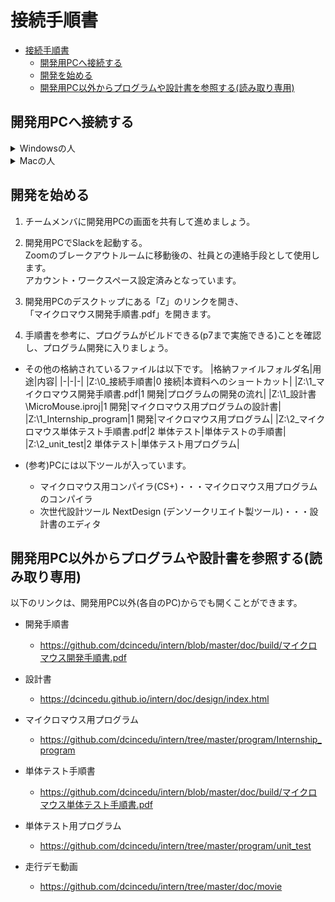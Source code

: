 # 接続手順書
- [接続手順書](#接続手順書)
  - [開発用PCへ接続する](#開発用pcへ接続する)
  - [開発を始める](#開発を始める)
  - [開発用PC以外からプログラムや設計書を参照する(読み取り専用)](#開発用pc以外からプログラムや設計書を参照する読み取り専用)

## 開発用PCへ接続する
<details>
<summary>Windowsの人</summary>

1. スタートメニューを開き、「リモートデスクトップ接続」と検索して開いてください。  
  ![リモートデスクトップ接続](img/remote.png)

1. チームごとに、決められたコンピュータに対して接続します。  
  「コンピューター」に以下アドレスを記入して「接続」を押します。  
  ![リモートデスクトップ接続2](img/remote2.png)  
  
    |チーム|コンピューター|
    |-|-|
    |A~E|__※接続先アドレスはZoomのチャットで連絡します。__|

1. 以下ユーザー名とパスワードを入力してOKします。  
   自分のアカウント名がすでに入っている場合は、下のほうにある「その他」→「別のアカウントを使用する」を押してください。
  ![リモートデスクトップ接続3](img/remote3.png)
    |チーム|ユーザー名|パスワード|
    |-|-|-|
    |共通|intern|intern#1|

1. これで開発用PCにログインできました。  
   ログイン出来たら、チームメンバに開発用PCの画面を共有して進めて行きましょう。
2. 接続の練習はここまでです。  
   リモートデスクトップを切断し、次の人に開発用PCに接続してもらいましょう。 
   ![リモートデスクトップ接続4](img/remote4.png) 
</details>
<details>
<summary>Macの人</summary>

1. App Storeを開いて、「Microsoft Remote Desktop」で検索します。  
    出てきたアプリを「インストール」して、インストールが終わったら「開く」を押してください。  
  ![Macリモートデスクトップ接続](img/mac_remote.png)

1. 最初に聞かれる内容は「Not now」を選択します。  
  ![Macリモートデスクトップ接続2](img/mac_remote2.png)

1. 「Add PC」を押します。  
  ![Macリモートデスクトップ接続3](img/mac_remote3.png)

1. チームごとに、決められたコンピュータに対して接続します。  
  出てきた画面の「PC name」に以下を入れて、「Add」を押します。  
  
    |チーム|PC name|
    |-|-|
    |A~E|__※接続先アドレスはZoomのチャットで連絡します。__|

    ![Macリモートデスクトップ接続4](img/mac_remote4.png)

1. 作成されたボタンをダブルクリックします。  
  ![Macリモートデスクトップ接続5](img/mac_remote5.png)

1. ユーザー名とパスワードに以下を入れて「Continue」を押します。
    |チーム|Username|Password|
    |-|-|-|
    |共通|intern|intern#1|

    ![Macリモートデスクトップ接続6](img/mac_remote6.png)

1. 以下のようなメッセージが出た場合、「Continue」を押します。  
  ![Macリモートデスクトップ接続7](img/mac_remote7.png)

1. これで開発用PCにログインできました。  
   ログイン出来たら、チームメンバに開発用PCの画面を共有して進めて行きましょう。
2. 接続の練習はここまでです。  
   リモートデスクトップを切断(スタートメニュー→電源→切断)し、次の人に開発用PCに接続してもらいましょう。 
   ![Macリモートデスクトップ接続8](img/mac_remote8.png) 
</details>

## 開発を始める

1. チームメンバに開発用PCの画面を共有して進めましょう。

1. 開発用PCでSlackを起動する。  
  Zoomのブレークアウトルームに移動後の、社員との連絡手段として使用します。  
  アカウント・ワークスペース設定済みとなっています。

1. 開発用PCのデスクトップにある「Z」のリンクを開き、  
   「マイクロマウス開発手順書.pdf」を開きます。  

1. 手順書を参考に、プログラムがビルドできる(p7まで実施できる)ことを確認し、プログラム開発に入りましょう。

* その他の格納されているファイルは以下です。
    |格納ファイルフォルダ名|用途|内容|
    |-|-|-|
    |Z:\0_接続手順書|0 接続|本資料へのショートカット|
    |Z:\1_マイクロマウス開発手順書.pdf|1 開発|プログラムの開発の流れ|
    |Z:\1_設計書\MicroMouse.iproj|1 開発|マイクロマウス用プログラムの設計書|
    |Z:\1_Internship_program|1 開発|マイクロマウス用プログラム|
    |Z:\2_マイクロマウス単体テスト手順書.pdf|2 単体テスト|単体テストの手順書|
    |Z:\2_unit_test|2 単体テスト|単体テスト用プログラム|

* (参考)PCには以下ツールが入っています。
  * マイクロマウス用コンパイラ(CS+)・・・マイクロマウス用プログラムのコンパイラ
  * 次世代設計ツール NextDesign (デンソークリエイト製ツール)・・・設計書のエディタ

## 開発用PC以外からプログラムや設計書を参照する(読み取り専用)
以下のリンクは、開発用PC以外(各自のPC)からでも開くことができます。

* 開発手順書
  * https://github.com/dcincedu/intern/blob/master/doc/build/マイクロマウス開発手順書.pdf
* 設計書
  * https://dcincedu.github.io/intern/doc/design/index.html
* マイクロマウス用プログラム
  * https://github.com/dcincedu/intern/tree/master/program/Internship_program
* 単体テスト手順書
  * https://github.com/dcincedu/intern/blob/master/doc/build/マイクロマウス単体テスト手順書.pdf
* 単体テスト用プログラム
  * https://github.com/dcincedu/intern/tree/master/program/unit_test

* 走行デモ動画
  * https://github.com/dcincedu/intern/tree/master/doc/movie
